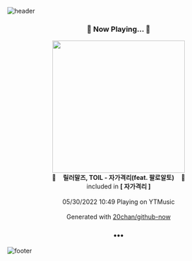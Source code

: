 ![header](https://capsule-render.vercel.app/api?type=wave&height=170&section=header&text=Hi.%20I'm%20SHIFT&fontColor=090707&fontAlignX=45&fontAlignY=65&fontSize=100)

<h3 align="center">🎵 Now Playing... 🎵</h3>
<p align="center">
  <a href="https://music.youtube.com/watch?v=3KXmG1M7pZM">
    <img width="300" src="https://lh3.googleusercontent.com/TM9MTZFymfFWZHbOgEqW_7Ns280vpHlDWo22yT0HLapH8lbxvkyiWKzVTpkrcIOJK-38VmizSN8bD3dgzw">
  </a>
  <br>
  🎵&nbsp&nbsp&nbsp <b>릴러말즈, TOIL - 자가격리(feat. 팔로알토)</b> &nbsp&nbsp&nbsp🎵
  <br>
  included in <b>[ 자가격리 ]</b>
  
  <br />
  <br />
  05/30/2022 10:49 Playing on YTMusic
  <br />
  <br />
  Generated with <a href="https://github.com/20chan/github-now">20chan/github-now</a>
</p>

<h3 align="center">•••</h3>

![footer](https://capsule-render.vercel.app/api?type=wave&height=150&section=footer)
